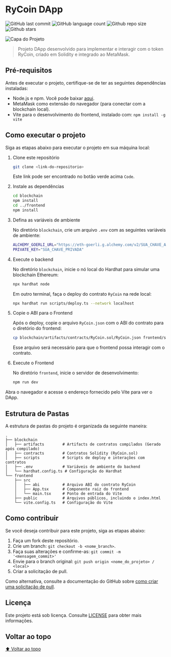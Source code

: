 # RyCoin DApp

![GitHub last commit](https://img.shields.io/github/last-commit/Ryrden/RyCoin)
![GitHub language count](https://img.shields.io/github/languages/count/Ryrden/RyCoin)
![Github repo size](https://img.shields.io/github/repo-size/Ryrden/RyCoin)
![Github stars](https://img.shields.io/github/stars/Ryrden/RyCoin?style=social)

![Capa do Projeto](https://picsum.photos/1280/720)

> Projeto DApp desenvolvido para implementar e interagir com o token RyCoin, criado em Solidity e integrado ao MetaMask.

## Pré-requisitos

Antes de executar o projeto, certifique-se de ter as seguintes dependências instaladas:

- Node.js e npm. Você pode baixar [aqui](https://nodejs.org/).
- MetaMask como extensão do navegador (para conectar com a blockchain local).
- Vite para o desenvolvimento do frontend, instalado com: `npm install -g vite`

## Como executar o projeto

Siga as etapas abaixo para executar o projeto em sua máquina local:

1. Clone este repositório

    ```bash
    git clone <link-do-repositorio>
    ```

    Este link pode ser encontrado no botão verde acima `Code`.

2. Instale as dependências

    ```bash
    cd blockchain
    npm install
    cd ../frontend
    npm install
    ```

3. Defina as variáveis de ambiente

    No diretório `blockchain`, crie um arquivo `.env` com as seguintes variáveis de ambiente:

    ```bash
    ALCHEMY_GOERLI_URL="https://eth-goerli.g.alchemy.com/v2/SUA_CHAVE_ALCHEMY"
    PRIVATE_KEY="SUA_CHAVE_PRIVADA"
    ```

4. Execute o backend

    No diretório `blockchain`, inicie o nó local do Hardhat para simular uma blockchain Ethereum:

    ```bash
    npx hardhat node
    ```

    Em outro terminal, faça o deploy do contrato `RyCoin` na rede local:

    ```bash
    npx hardhat run scripts/deploy.ts --network localhost
    ```

5. Copie o ABI para o Frontend

    Após o deploy, copie o arquivo `RyCoin.json` com o ABI do contrato para o diretório do frontend:

    ```bash
    cp blockchain/artifacts/contracts/RyCoin.sol/RyCoin.json frontend/src/abi/RyCoin.json
    ```

    Esse arquivo será necessário para que o frontend possa interagir com o contrato.

6. Execute o Frontend

    No diretório `frontend`, inicie o servidor de desenvolvimento:

    ```bash
    npm run dev
    ```

Abra o navegador e acesse o endereço fornecido pelo Vite para ver o DApp.

## Estrutura de Pastas

A estrutura de pastas do projeto é organizada da seguinte maneira:

```text
.
├── blockchain
│   ├── artifacts        # Artifacts de contratos compilados (Gerado após compilado)
│   ├── contracts        # Contratos Solidity (RyCoin.sol)
│   ├── scripts          # Scripts de deploy e interações com contratos
│   ├── .env             # Variáveis de ambiente do backend
│   └── hardhat.config.ts # Configuração do Hardhat
└── frontend
    ├── src
    │   ├── abi          # Arquivo ABI do contrato RyCoin
    │   ├── App.tsx      # Componente raiz do frontend
    │   └── main.tsx     # Ponto de entrada do Vite
    ├── public           # Arquivos públicos, incluindo o index.html
    └── vite.config.ts   # Configuração do Vite
```

## Como contribuir

Se você deseja contribuir para este projeto, siga as etapas abaixo:

1. Faça um fork deste repositório.
2. Crie um branch: `git checkout -b <nome_branch>`.
3. Faça suas alterações e confirme-as: `git commit -m '<mensagem_commit>'`
4. Envie para o branch original: `git push origin <nome_do_projeto> / <local>`
5. Criar a solicitação de pull.

Como alternativa, consulte a documentação do GitHub sobre [como criar uma solicitação de pull](https://help.github.com/en/github/collaborating-with-issues-and-pull-requests/creating-a-pull-request).

## Licença

Este projeto está sob licença. Consulte [LICENSE](LICENSE) para obter mais informações.

## Voltar ao topo

[⬆ Voltar ao topo](#rycoin-dapp)
